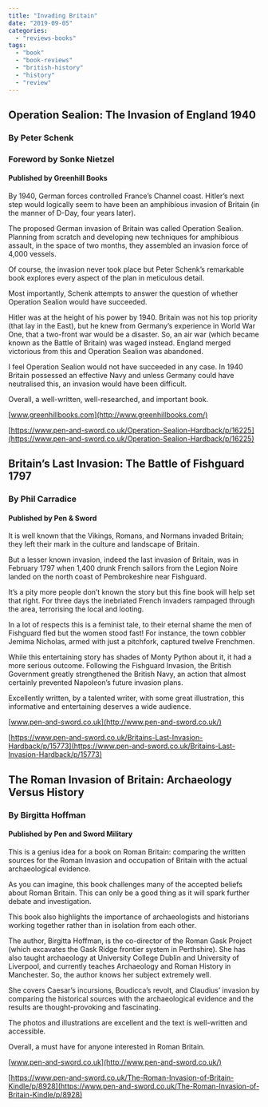 ```yaml
---
title: "Invading Britain"
date: "2019-09-05"
categories: 
  - "reviews-books"
tags: 
  - "book"
  - "book-reviews"
  - "british-history"
  - "history"
  - "review"
---
```


## Operation Sealion: The Invasion of England 1940

### By Peter Schenk

### Foreword by Sonke Nietzel

#### Published by Greenhill Books

By 1940, German forces controlled France’s Channel coast. Hitler’s next step would logically seem to have been an amphibious invasion of Britain (in the manner of D-Day, four years later).

The proposed German invasion of Britain was called Operation Sealion. Planning from scratch and developing new techniques for amphibious assault, in the space of two months, they assembled an invasion force of 4,000 vessels.

Of course, the invasion never took place but Peter Schenk’s remarkable book explores every aspect of the plan in meticulous detail.

Most importantly, Schenk attempts to answer the question of whether Operation Sealion would have succeeded.

Hitler was at the height of his power by 1940. Britain was not his top priority (that lay in the East), but he knew from Germany’s experience in World War One, that a two-front war would be a disaster. So, an air war (which became known as the Battle of Britain) was waged instead. England merged victorious from this and Operation Sealion was abandoned.

I feel Operation Sealion would not have succeeded in any case. In 1940 Britain possessed an effective Navy and unless Germany could have neutralised this, an invasion would have been difficult.

Overall, a well-written, well-researched, and important book.

[www.greenhillbooks.com](http://www.greenhillbooks.com/)

[https://www.pen-and-sword.co.uk/Operation-Sealion-Hardback/p/16225](https://www.pen-and-sword.co.uk/Operation-Sealion-Hardback/p/16225)

## Britain’s Last Invasion: The Battle of Fishguard 1797

### By Phil Carradice

#### Published by Pen & Sword

It is well known that the Vikings, Romans, and Normans invaded Britain; they left their mark in the culture and landscape of Britain.

But a lesser known invasion, indeed the last invasion of Britain, was in February 1797 when 1,400 drunk French sailors from the Legion Noire landed on the north coast of Pembrokeshire near Fishguard.

It’s a pity more people don’t known the story but this fine book will help set that right. For three days the inebriated French invaders rampaged through the area, terrorising the local and looting.

In a lot of respects this is a feminist tale, to their eternal shame the men of Fishguard fled but the women stood fast! For instance, the town cobbler Jemima Nicholas, armed with just a pitchfork, captured twelve Frenchmen.

While this entertaining story has shades of Monty Python about it, it had a more serious outcome. Following the Fishguard Invasion, the British Government greatly strengthened the British Navy, an action that almost certainly prevented Napoleon’s future invasion plans.

Excellently written, by a talented writer, with some great illustration, this informative and entertaining deserves a wide audience.

[www.pen-and-sword.co.uk](http://www.pen-and-sword.co.uk/)

[https://www.pen-and-sword.co.uk/Britains-Last-Invasion-Hardback/p/15773](https://www.pen-and-sword.co.uk/Britains-Last-Invasion-Hardback/p/15773)

## The Roman Invasion of Britain: Archaeology Versus History

### By Birgitta Hoffman

#### Published by Pen and Sword Military

This is a genius idea for a book on Roman Britain: comparing the written sources for the Roman Invasion and occupation of Britain with the actual archaeological evidence.

As you can imagine, this book challenges many of the accepted beliefs about Roman Britain. This can only be a good thing as it will spark further debate and investigation.

This book also highlights the importance of archaeologists and historians working together rather than in isolation from each other.

The author, Birgitta Hoffman, is the co-director of the Roman Gask Project (which excavates the Gask Ridge frontier system in Perthshire). She has also taught archaeology at University College Dublin and University of Liverpool, and currently teaches Archaeology and Roman History in Manchester. So, the author knows her subject extremely well.

She covers Caesar’s incursions, Boudicca’s revolt, and Claudius’ invasion by comparing the historical sources with the archaeological evidence and the results are thought-provoking and fascinating.

The photos and illustrations are excellent and the text is well-written and accessible.

Overall, a must have for anyone interested in Roman Britain.

[www.pen-and-sword.co.uk](http://www.pen-and-sword.co.uk/)

[https://www.pen-and-sword.co.uk/The-Roman-Invasion-of-Britain-Kindle/p/8928](https://www.pen-and-sword.co.uk/The-Roman-Invasion-of-Britain-Kindle/p/8928)
